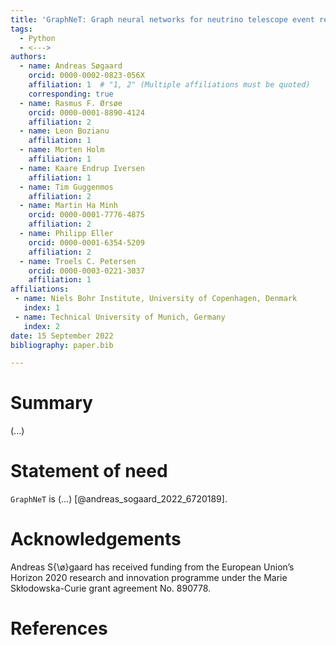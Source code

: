 ```yaml
---
title: 'GraphNeT: Graph neural networks for neutrino telescope event reconstruction'
tags:
  - Python
  - <--->
authors:
  - name: Andreas Søgaard
    orcid: 0000-0002-0823-056X
    affiliation: 1  # "1, 2" (Multiple affiliations must be quoted)
    corresponding: true
  - name: Rasmus F. Ørsøe
    orcid: 0000-0001-8890-4124
    affiliation: 2
  - name: Leon Bozianu
    affiliation: 1
  - name: Morten Holm
    affiliation: 1
  - name: Kaare Endrup Iversen
    affiliation: 1
  - name: Tim Guggenmos
    affiliation: 2
  - name: Martin Ha Minh
    orcid: 0000-0001-7776-4875
    affiliation: 2
  - name: Philipp Eller
    orcid: 0000-0001-6354-5209
    affiliation: 2
  - name: Troels C. Petersen
    orcid: 0000-0003-0221-3037
    affiliation: 1
affiliations:
 - name: Niels Bohr Institute, University of Copenhagen, Denmark
   index: 1
 - name: Technical University of Munich, Germany
   index: 2
date: 15 September 2022
bibliography: paper.bib

---
```


# Summary

(...)

# Statement of need

`GraphNeT` is (...) [@andreas_sogaard_2022_6720189].


# Acknowledgements

Andreas S{\ø}gaard has received funding from the European Union’s Horizon 2020 research and innovation programme under the Marie Skłodowska-Curie grant agreement No. 890778.

# References